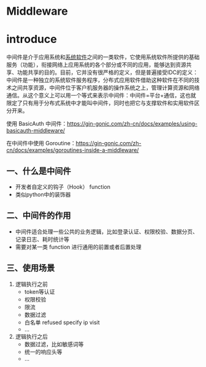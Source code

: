 # Middleware



# introduce

中间件是介于应用系统和[系统软件](https://baike.baidu.com/item/系统软件/215962)之间的一类软件，它使用系统软件所提供的基础服务（功能），衔接网络上应用系统的各个部分或不同的应用，能够达到资源共享、功能共享的目的。目前，它并没有很严格的定义，但是普遍接受IDC的定义：中间件是一种独立的系统软件服务程序，分布式应用软件借助这种软件在不同的技术之间共享资源，中间件位于客户机服务器的操作系统之上，管理计算资源和网络通信。从这个意义上可以用一个等式来表示中间件：中间件=平台+通信，这也就限定了只有用于分布式系统中才能叫中间件，同时也把它与支撑软件和实用软件区分开来。



使用 BasicAuth 中间件：https://gin-gonic.com/zh-cn/docs/examples/using-basicauth-middleware/

在中间件中使用 Goroutine：https://gin-gonic.com/zh-cn/docs/examples/goroutines-inside-a-middleware/



## 一、什么是中间件

- 开发者自定义的钩子（Hook） function 
- 类似python中的装饰器

## 二、中间件的作用

- 中间件适合处理一些公共的业务逻辑，比如登录认证、权限校验、数据分页、记录日志、耗时统计等
- 需要对某一类 function 进行通用的前置或者后置处理

## 三、使用场景

1. 逻辑执行之前
   - token等认证
   - 权限校验
   - 限流
   - 数据过滤
   - 白名单   refused  specify ip visit
   - ...
2. 逻辑执行之后
   - 数据过滤，比如敏感词等
   - 统一的响应头等
   - ...